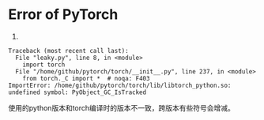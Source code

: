 # Error of PyTorch


1. 
```
Traceback (most recent call last):
  File "leaky.py", line 8, in <module>
    import torch
  File "/home/github/pytorch/torch/__init__.py", line 237, in <module>
    from torch._C import *  # noqa: F403
ImportError: /home/github/pytorch/torch/lib/libtorch_python.so: undefined symbol: PyObject_GC_IsTracked
```
使用的python版本和torch编译时的版本不一致，跨版本有些符号会增减。


